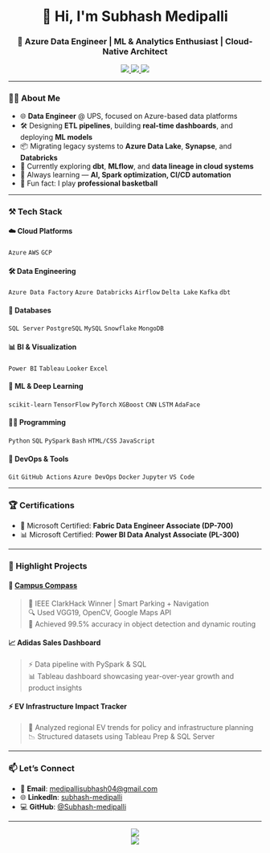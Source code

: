 <h1 align="center">👋 Hi, I'm Subhash Medipalli</h1>
<h3 align="center">🚀 Azure Data Engineer | ML & Analytics Enthusiast | Cloud-Native Architect</h3>

<p align="center">
  <a href="https://www.linkedin.com/in/subhash-medipalli/" target="_blank">
    <img src="https://img.shields.io/badge/LinkedIn-blue?logo=linkedin&style=flat&logoColor=white" />
  </a>
  <a href="https://github.com/Subhash-medipalli" target="_blank">
    <img src="https://img.shields.io/badge/GitHub-181717?logo=github&style=flat&logoColor=white" />
  </a>
  <a href="mailto:medipallisubhash04@gmail.com">
    <img src="https://img.shields.io/badge/Gmail-D14836?logo=gmail&style=flat&logoColor=white" />
  </a>
</p>

---

### 🧑‍💻 About Me

- 🌐 **Data Engineer** @ UPS, focused on Azure-based data platforms  
- 🛠️ Designing **ETL pipelines**, building **real-time dashboards**, and deploying **ML models**
- 📦 Migrating legacy systems to **Azure Data Lake**, **Synapse**, and **Databricks**
- 🔄 Currently exploring **dbt**, **MLflow**, and **data lineage in cloud systems**
- 🧠 Always learning — **AI, Spark optimization, CI/CD automation**
- 🏀 Fun fact: I play **professional basketball**

---

### ⚒️ Tech Stack

#### ☁️ Cloud Platforms
`Azure` `AWS` `GCP`

#### 🛠️ Data Engineering
`Azure Data Factory` `Azure Databricks` `Airflow` `Delta Lake` `Kafka` `dbt`

#### 💾 Databases
`SQL Server` `PostgreSQL` `MySQL` `Snowflake` `MongoDB`

#### 📊 BI & Visualization
`Power BI` `Tableau` `Looker` `Excel`

#### 🧠 ML & Deep Learning
`scikit-learn` `TensorFlow` `PyTorch` `XGBoost` `CNN` `LSTM` `AdaFace`

#### 🧑‍💻 Programming
`Python` `SQL` `PySpark` `Bash` `HTML/CSS` `JavaScript`

#### 🔐 DevOps & Tools
`Git` `GitHub Actions` `Azure DevOps` `Docker` `Jupyter` `VS Code`

---

### 🏆 Certifications

- 📜 Microsoft Certified: **Fabric Data Engineer Associate (DP-700)**
- 📊 Microsoft Certified: **Power BI Data Analyst Associate (PL-300)**

---

### 📂 Highlight Projects

#### 📍 [Campus Compass](https://github.com/Subhash-medipalli/Campus-Compass)
> 🥇 IEEE ClarkHack Winner | Smart Parking + Navigation  
> 🔍 Used VGG19, OpenCV, Google Maps API  
> 📌 Achieved 99.5% accuracy in object detection and dynamic routing

#### 📈 Adidas Sales Dashboard
> ⚡ Data pipeline with PySpark & SQL  
> 📊 Tableau dashboard showcasing year-over-year growth and product insights

#### ⚡ EV Infrastructure Impact Tracker
> 🚗 Analyzed regional EV trends for policy and infrastructure planning  
> 📉 Structured datasets using Tableau Prep & SQL Server

---

### 📫 Let’s Connect

- 💌 **Email**: medipallisubhash04@gmail.com  
- 🌐 **LinkedIn**: [subhash-medipalli](https://www.linkedin.com/in/subhash-medipalli)  
- 💻 **GitHub**: [@Subhash-medipalli](https://github.com/Subhash-medipalli)

---

<p align="center">
  <img src="https://github-readme-stats.vercel.app/api?username=Subhash-medipalli&show_icons=true&theme=default&hide_title=true" />
  <br/>
  <img src="https://github-readme-streak-stats.herokuapp.com/?user=Subhash-medipalli&theme=default" />
</p>
